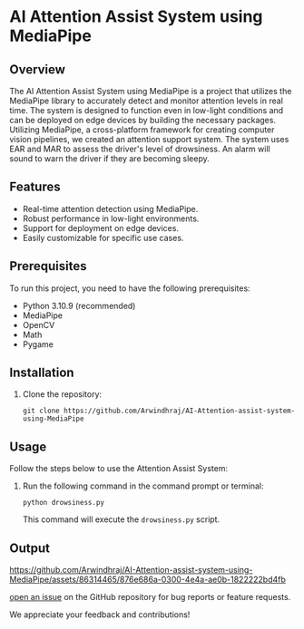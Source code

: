 # AI Attention Assist System using MediaPipe

## Overview

The AI Attention Assist System using MediaPipe is a project that utilizes the MediaPipe library to accurately detect and monitor attention levels in real time. The system is designed to function even in low-light conditions and can be deployed on edge devices by building the necessary packages. Utilizing MediaPipe, a cross-platform framework for creating computer vision pipelines, we created an attention support system. The system uses EAR and MAR to assess the driver's level of drowsiness. An alarm will sound to warn the driver if they are becoming sleepy.

## Features
- Real-time attention detection using MediaPipe.
- Robust performance in low-light environments.
- Support for deployment on edge devices.
- Easily customizable for specific use cases.

## Prerequisites
To run this project, you need to have the following prerequisites:

- Python 3.10.9 (recommended)
- MediaPipe
- OpenCV
- Math
- Pygame

## Installation
1. Clone the repository:
   ```shell
   git clone https://github.com/Arwindhraj/AI-Attention-assist-system-using-MediaPipe
   ```

## Usage
Follow the steps below to use the Attention Assist System:

1. Run the following command in the command prompt or terminal:
   ```shell
   python drowsiness.py
   ```
   This command will execute the `drowsiness.py` script.

## Output


https://github.com/Arwindhraj/AI-Attention-assist-system-using-MediaPipe/assets/86314465/876e686a-0300-4e4a-ae0b-1822222bd4fb



[open an issue](https://github.com/Arwindhraj/AI-Attention-assist-system-using-MediaPipe/issues) on the GitHub repository for bug reports or feature requests.

We appreciate your feedback and contributions!

